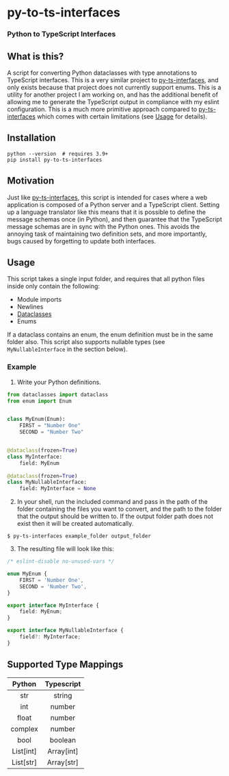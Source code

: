 # py-to-ts-interfaces
### Python to TypeScript Interfaces

## What is this?

A script for converting Python dataclasses with type annotations to TypeScript interfaces. This is a very similar 
project to [py-ts-interfaces](https://github.com/cs-cordero/py-ts-interfaces), and only exists because that project 
does not currently support enums. This is a utility for another project I am working on, and has the 
additional benefit of allowing me to generate the TypeScript output in compliance with my eslint configuration. This 
is a much more primitive approach compared to [py-ts-interfaces](https://github.com/cs-cordero/py-ts-interfaces) which 
comes with certain limitations (see [Usage](#Usage) for details).

## Installation

```
python --version  # requires 3.9+
pip install py-to-ts-interfaces
```

## Motivation

Just like [py-ts-interfaces](https://github.com/cs-cordero/py-ts-interfaces), this script is intended for cases 
where a web application is composed of a Python server and a TypeScript client. Setting up a language translator 
like this means that it is possible to define the message schemas once (in Python), and then guarantee that the 
TypeScript message schemas are in sync with the Python ones. This avoids the annoying task of maintaining two 
definition sets, and more importantly, bugs caused by forgetting to update both interfaces.

## Usage

This script takes a single input folder, and requires that all python files inside only contain the following:
- Module imports
- Newlines
- [Dataclasses](https://docs.python.org/3/library/dataclasses.html)
- Enums

If a dataclass contains an enum, the enum definition must be in the same folder also. 
This script also supports nullable types (see `MyNullableInterface` in the section below).

### Example

1. Write your Python definitions.

```python
from dataclasses import dataclass
from enum import Enum


class MyEnum(Enum):
    FIRST = "Number One"
    SECOND = "Number Two"


@dataclass(frozen=True)
class MyInterface:
    field: MyEnum
    
@dataclass(frozen=True)
class MyNullableInterface:
    field: MyInterface = None

```

2. In your shell, run the included command and pass in the path of the folder containing the files you want to convert, 
   and the path to the folder that the output should be written to. If the output folder path does not exist then it 
   will be created automatically. 
```
$ py-ts-interfaces example_folder output_folder
```

3. The resulting file will look like this:
```typescript
/* eslint-disable no-unused-vars */

enum MyEnum {
    FIRST = 'Number One',
    SECOND = 'Number Two',
}

export interface MyInterface {
    field: MyEnum;
}

export interface MyNullableInterface {
    field?: MyInterface;
}
```

## Supported Type Mappings

| Python                          | Typescript                    |
|:-------------------------------:|:-----------------------------:|
| str                             | string                        |
| int                             | number                        |
| float                           | number                        |
| complex                         | number                        |
| bool                            | boolean                       |
| List[int]                       | Array[int]                    |
| List[str]                       | Array[str]                    |
